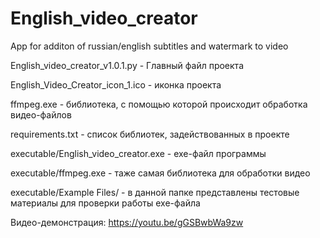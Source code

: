 # English_video_creator
App for additon of russian/english subtitles and watermark to video

English_video_creator_v1.0.1.py - Главный файл проекта

English_Video_Creator_icon_1.ico - иконка проекта

ffmpeg.exe - библиотека, с помощью которой происходит обработка видео-файлов

requirements.txt - список библиотек, задействованных в проекте

executable/English_video_creator.exe - exe-файл программы

executable/ffmpeg.exe - таже самая библиотека для обработки видео

executable/Example Files/ - в данной папке представлены тестовые материалы для проверки работы exe-файла 

Видео-демонстрация: https://youtu.be/gGSBwbWa9zw


